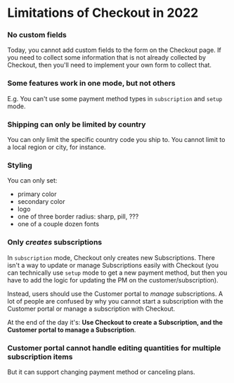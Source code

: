 # Limitations of Checkout in 2022

### No custom fields

Today, you cannot add custom fields to the form on the Checkout page. If you
need to collect some information that is not already collected by Checkout,
then you'll need to implement your own form to collect that.

### Some features work in one mode, but not others

E.g. You can't use some payment method types in `subscription` and `setup`
mode.

### Shipping can only be limited by country

You can only limit the specific country code you ship to. You cannot
limit to a local region or city, for instance.


### Styling

You can only set:

- primary color
- secondary color
- logo
- one of three border radius: sharp, pill, ???
- one of a couple dozen fonts

### Only _creates_ subscriptions

In `subscription` mode, Checkout only creates new Subscriptions. There isn't a
way to update or manage Subscriptions easily with Checkout (you can technically
use `setup` mode to get a new payment method, but then you have to add the
logic for updating the PM on the customer/subscription).

Instead, users should use the Customer portal to _manage_ subscriptions. A lot
of people are confused by why you cannot start a subscription with the Customer
portal or manage a subscription with Checkout.

At the end of the day it's: **Use Checkout to create a Subscription, and the
Customer portal to manage a Subscription**.

### Customer portal cannot handle editing quantities for multiple subscription items

But it can support changing payment method or canceling plans.
